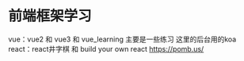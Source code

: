 # 前端框架学习  
vue：vue2 和 vue3  和 vue_learning 主要是一些练习 这里的后台用的koa  
react：react井字棋 和 build your own react https://pomb.us/  
